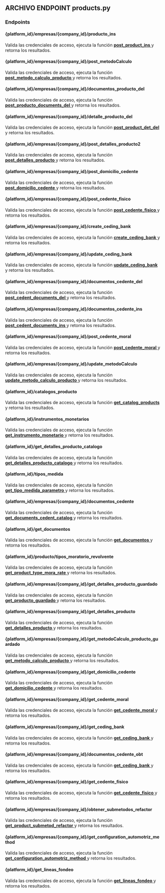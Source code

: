 ## ARCHIVO ENDPOINT products.py

### Endpoints

#### {platform_id}/empresas/{company_id}/producto_ins

Valida las credenciales de acceso, ejecuta la función <a href="../../../../../desarrollo/api/funciones/productos/#post_product_ins"> 
    <strong>post_product_ins</strong>
  </a> y retorna los resultados. 
#### {platform_id}/empresas/{company_id}/post_metodoCalculo

Valida las credenciales de acceso, ejecuta la función <a href="../../../../../desarrollo/api/funciones/productos/#post_metodo_calculo_producto"> 
    <strong>post_metodo_calculo_producto</strong>
  </a> y retorna los resultados. 
#### {platform_id}/empresas/{company_id}/documentos_producto_del

Valida las credenciales de acceso, ejecuta la función <a href="../../../../../desarrollo/api/funciones/productos/#post_producto_documents_del"> 
    <strong>post_producto_documents_del</strong>
  </a> y retorna los resultados. 
#### {platform_id}/empresas/{company_id}/detalle_producto_del

Valida las credenciales de acceso, ejecuta la función <a href="../../../../../desarrollo/api/funciones/productos/#post_product_det_del"> 
    <strong>post_product_det_del</strong>
  </a> y retorna los resultados. 

#### {platform_id}/empresas/{company_id}/post_detalles_producto2

Valida las credenciales de acceso, ejecuta la función <a href="../../../../../desarrollo/api/funciones/productos/#post_detalles_producto"> 
    <strong>post_detalles_producto</strong>
  </a> y retorna los resultados. 
#### {platform_id}/empresas/{company_id}/post_domicilio_cedente

Valida las credenciales de acceso, ejecuta la función <a href="../../../../../desarrollo/api/funciones/productos/#post_domicilio_cedente"> 
    <strong>post_domicilio_cedente</strong>
  </a> y retorna los resultados.  
#### {platform_id}/empresas/{company_id}/post_cedente_fisico

Valida las credenciales de acceso, ejecuta la función <a href="../../../../../desarrollo/api/funciones/productos/#post_cedente_fisico"> 
    <strong>post_cedente_fisico</strong>
  </a> y retorna los resultados. 
#### {platform_id}/empresas/{company_id}/create_ceding_bank
Valida las credenciales de acceso, ejecuta la función <a href="../../../../../desarrollo/api/funciones/productos/#create_ceding_bank"> 
    <strong>create_ceding_bank</strong>
  </a> y retorna los resultados. 
#### {platform_id}/empresas/{company_id}/update_ceding_bank
Valida las credenciales de acceso, ejecuta la función <a href="../../../../../desarrollo/api/funciones/productos/#update_ceding_bank"> 
    <strong>update_ceding_bank</strong>
  </a> y retorna los resultados. 
#### {platform_id}/empresas/{company_id}/documentos_cedente_del
Valida las credenciales de acceso, ejecuta la función <a href="../../../../../desarrollo/api/funciones/productos/#post_cedent_documents_del"> 
    <strong>post_cedent_documents_del</strong>
  </a> y retorna los resultados.
#### {platform_id}/empresas/{company_id}/documentos_cedente_ins
Valida las credenciales de acceso, ejecuta la función <a href="../../../../../desarrollo/api/funciones/productos/#post_cedent_documents_ins"> 
    <strong>post_cedent_documents_ins</strong>
  </a> y retorna los resultados.
#### {platform_id}/empresas/{company_id}/post_cedente_moral
Valida las credenciales de acceso, ejecuta la función <a href="../../../../../desarrollo/api/funciones/productos/#post_cedente_moral"> 
    <strong>post_cedente_moral</strong>
  </a> y retorna los resultados.
#### {platform_id}/empresas/{company_id}/update_metodoCalculo
Valida las credenciales de acceso, ejecuta la función <a href="../../../../../desarrollo/api/funciones/productos/#update_metodo_calculo_producto"> 
    <strong>update_metodo_calculo_producto</strong>
  </a> y retorna los resultados.
#### {platform_id}/catalogos_producto
Valida las credenciales de acceso, ejecuta la función <a href="../../../../../desarrollo/api/funciones/productos/#get_catalog_products"> 
    <strong>get_catalog_products</strong>
  </a> y retorna los resultados.
#### {platform_id}/instrumentos_monetarios
Valida las credenciales de acceso, ejecuta la función <a href="../../../../../desarrollo/api/funciones/productos/#get_instrumento_monetario"> 
    <strong>get_instrumento_monetario</strong>
  </a> y retorna los resultados.
#### {platform_id}/get_detalles_producto_catalogo
Valida las credenciales de acceso, ejecuta la función <a href="../../../../../desarrollo/api/funciones/productos/#get_detalles_producto_catalogo"> 
    <strong>get_detalles_producto_catalogo</strong>
  </a> y retorna los resultados.
#### {platform_id}/tipos_medida
Valida las credenciales de acceso, ejecuta la función <a href="../../../../../desarrollo/api/funciones/productos/#get_tipo_medida_parametro"> 
    <strong>get_tipo_medida_parametro</strong>
  </a> y retorna los resultados.
#### {platform_id}/empresas/{company_id}/documentos_cedente
Valida las credenciales de acceso, ejecuta la función <a href="../../../../../desarrollo/api/funciones/productos/#get_documents_cedent_catalog"> 
    <strong>get_documents_cedent_catalog</strong>
  </a> y retorna los resultados.
#### {platform_id}/get_documentos
Valida las credenciales de acceso, ejecuta la función <a href="../../../../../desarrollo/api/funciones/productos/#get_documentos"> 
    <strong>get_documentos</strong>
  </a> y retorna los resultados.
#### {platform_id}/producto/tipos_moratorio_revolvente
Valida las credenciales de acceso, ejecuta la función <a href="../../../../../desarrollo/api/funciones/productos/#get_product_type_mora_rate"> 
    <strong>get_product_type_mora_rate</strong>
  </a> y retorna los resultados.
#### {platform_id}/empresas/{company_id}/get_detalles_producto_guardado
Valida las credenciales de acceso, ejecuta la función <a href="../../../../../desarrollo/api/funciones/productos/#get_producto_guardado"> 
    <strong>get_producto_guardado</strong>
  </a> y retorna los resultados.
#### {platform_id}/empresas/{company_id}/get_detalles_producto
Valida las credenciales de acceso, ejecuta la función <a href="../../../../../desarrollo/api/funciones/productos/#get_detalles_producto"> 
    <strong>get_detalles_producto</strong>
  </a> y retorna los resultados.
#### {platform_id}/empresas/{company_id}/get_metodoCalculo_producto_guardado
Valida las credenciales de acceso, ejecuta la función <a href="../../../../../desarrollo/api/funciones/productos/#get_metodo_calculo_producto"> 
    <strong>get_metodo_calculo_producto</strong>
  </a> y retorna los resultados.
#### {platform_id}/empresas/{company_id}/get_domicilio_cedente
Valida las credenciales de acceso, ejecuta la función <a href="../../../../../desarrollo/api/funciones/productos/#get_domicilio_cedente"> 
    <strong>get_domicilio_cedente</strong>
  </a> y retorna los resultados.
#### {platform_id}/empresas/{company_id}/get_cedente_moral
Valida las credenciales de acceso, ejecuta la función <a href="../../../../../desarrollo/api/funciones/productos/#get_cedente_moral"> 
    <strong>get_cedente_moral</strong>
  </a> y retorna los resultados.
#### {platform_id}/empresas/{company_id}/get_ceding_bank
Valida las credenciales de acceso, ejecuta la función <a href="../../../../../desarrollo/api/funciones/productos/#get_ceding_bank"> 
    <strong>get_ceding_bank</strong>
  </a> y retorna los resultados.
#### {platform_id}/empresas/{company_id}/documentos_cedente_obt
Valida las credenciales de acceso, ejecuta la función <a href="../../../../../desarrollo/api/funciones/productos/#get_ceding_bank"> 
    <strong>get_ceding_bank</strong>
  </a> y retorna los resultados.
#### {platform_id}/empresas/{company_id}/get_cedente_fisico
Valida las credenciales de acceso, ejecuta la función <a href="../../../../../desarrollo/api/funciones/productos/#get_cedente_fisico"> 
    <strong>get_cedente_fisico</strong>
  </a> y retorna los resultados.
#### {platform_id}/empresas/{company_id}/obtener_submetodos_refactor
Valida las credenciales de acceso, ejecuta la función <a href="../../../../../desarrollo/api/funciones/productos/#get_product_submetod_refactor"> 
    <strong>get_product_submetod_refactor</strong>
  </a> y retorna los resultados.
#### {platform_id}/empresas/{company_id}/get_configuration_automotriz_method
Valida las credenciales de acceso, ejecuta la función <a href="../../../../../desarrollo/api/funciones/productos/#get_configuration_automotriz_method"> 
    <strong>get_configuration_automotriz_method</strong>
  </a> y retorna los resultados.
#### {platform_id}/get_lineas_fondeo
Valida las credenciales de acceso, ejecuta la función <a href="../../../../../desarrollo/api/funciones/productos/#get_lineas_fondeo"> 
    <strong>get_lineas_fondeo</strong>
  </a> y retorna los resultados.